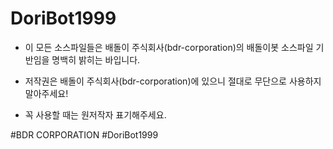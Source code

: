 # DoriBot1999

* 이 모든 소스파일들은 배돌이 주식회사(bdr-corporation)의 배돌이봇 소스파일 기반임을 명백히 밝히는 바입니다.

* 저작권은 배돌이 주식회사(bdr-corporation)에 있으니 절대로 무단으로 사용하지 말아주세요!

* 꼭 사용할 때는 원저작자 표기해주세요.


#BDR CORPORATION #DoriBot1999
